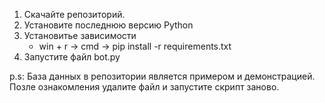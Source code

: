 1. Скачайте репозиторий.
2. Установите последнюю версию Python 
3. Установитье зависимости 
	- win + r -> cmd -> pip install -r requirements.txt
4. Запустите файл bot.py

p.s: База данных в репозитории является примером и демонстрацией. Позле ознакомления удалите файл и запустите скрипт заново.